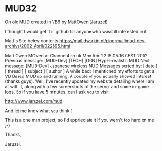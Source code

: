 # MUD32

On old MUD created in VB6 by MattOwen (Jaruzel)

I thought I would get it in github for anyone who wasstill interested in it

Matt's Site below contents
https://mail.dworkin.nl/pipermail/mud-dev-archive/2002-April/022895.html


Matt Owen MOwen at Channel4.co.uk
Mon Apr 22 15:05:16 CEST 2002
Previous message: [MUD-Dev] [TECH] [DGN] Hyper-realistic MUD
Next message: [MUD-Dev] Japanese wireless MUD
Messages sorted by: [ date ] [ thread ] [ subject ] [ author ]
A while back I mentioned my efforts to get a VB Based MUD up and
running. A couple of you actually showed interest (thanks
guys). Well, I've recently updated my website detailing where I am
at with it, along with a few screenshots of the server and some
in-game logs. So if you have 5 minutes, can I ask you to visit:

  http://www.jaruzel.com/mud

And let me know what you think ?

This is a one man project, so I'd apprieciate it if you wern't too
hard on me ;-)

Thanks,

Jaruzel.